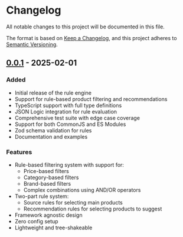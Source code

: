 # Changelog

All notable changes to this project will be documented in this file.

The format is based on [Keep a Changelog](https://keepachangelog.com/en/1.0.0/),
and this project adheres to [Semantic Versioning](https://semver.org/spec/v2.0.0.html).

## [0.0.1] - 2025-02-01

### Added

- Initial release of the rule engine
- Support for rule-based product filtering and recommendations
- TypeScript support with full type definitions
- JSON Logic integration for rule evaluation
- Comprehensive test suite with edge case coverage
- Support for both CommonJS and ES Modules
- Zod schema validation for rules
- Documentation and examples

### Features

- Rule-based filtering system with support for:
  - Price-based filters
  - Category-based filters
  - Brand-based filters
  - Complex combinations using AND/OR operators
- Two-part rule system:
  - Source rules for selecting main products
  - Recommendation rules for selecting products to suggest
- Framework agnostic design
- Zero config setup
- Lightweight and tree-shakeable

[0.0.1]: https://github.com/phr3nzy/rulekit/releases/tag/v0.0.1
